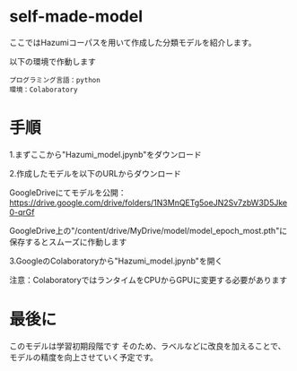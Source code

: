 # self-made-model

ここではHazumiコーパスを用いて作成した分類モデルを紹介します。

以下の環境で作動します
```
プログラミング言語：python
環境：Colaboratory
```
# 手順

1.まずここから"Hazumi_model.jpynb"をダウンロード

2.作成したモデルを以下のURLからダウンロード

GoogleDriveにてモデルを公開：
https://drive.google.com/drive/folders/1N3MnQETg5oeJN2Sv7zbW3D5Jke0-qrGf

GoogleDrive上の"/content/drive/MyDrive/model/model_epoch_most.pth"に保存するとスムーズに作動します

3.GoogleのColaboratoryから"Hazumi_model.jpynb"を開く

注意：ColaboratoryではランタイムをCPUからGPUに変更する必要があります

# 最後に

このモデルは学習初期段階です
そのため、ラベルなどに改良を加えることで、モデルの精度を向上させていく予定です。

